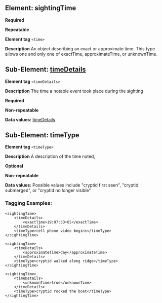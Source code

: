 ## Element: sightingTime

**Required**

**Repeatable**

**Element tag** `<time>`

**Description** An object describing an exact or approximate time. This type allows one and only one of exactTime, approximateTime, or unknownTime.

## Sub-Element: [timeDetails](timeDetails.md)

**Element tag** `<timeDetails>`

**Description** The time a notable event took place during the sighting

**Required**

**Non-repeatable**

**Data values:** [timeDetails](timeDetails.md)


## Sub-Element: timeType

**Element tag** `<timeType>`

**Description** A description of the time noted, 

**Optional**

**Non-repeatable**

**Data values:** Possible values include "cryptid first seen", "cryptid submerged", or "cryptid no longer visible"

### Tagging Examples:
```
<sightingTime>
    <timeDetails>
        <exactTime>19:07:33+05</exactTime>
    </timeDetails>
    <timeType>cell phone video begins</timeType>
</sightingTime>
```

```
<sightingTime>
    <timeDetails>
        <approximateTime>day</approximateTime>
    </timeDetails>
    <timeType>cryptid walked along ridge</timeType>
</sightingTime>
```

```
<sightingTime>
    <timeDetails>
        <unknownTime>true</unknownTime>
    </timeDetails>
    <timeType>cryptid rocked the boat</timeType>
</sightingTime>
```
